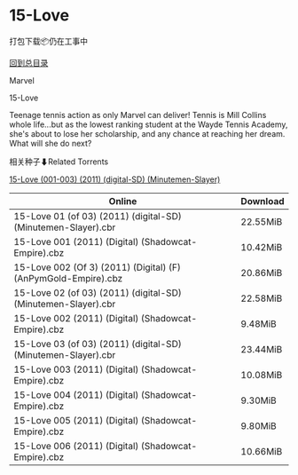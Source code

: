 # 15-Love

打包下载📦仍在工事中

[回到总目录](/Catalogs.md)

Marvel

15-Love

Teenage tennis action as only Marvel can deliver! Tennis is Mill Collins whole life...but as the lowest ranking student at the Wayde Tennis Academy, she's about to lose her scholarship, and any chance at reaching her dream. What will she do next?





相关种子⬇Related Torrents

[15-Love (001-003) (2011) (digital-SD) (Minutemen-Slayer)](https://github.com/alicewish/markdown/blob/master/torrent/15-Love--001-003---2011---digital-SD---Minutemen-Slayer.md)

Online | Download
--- | ---
15-Love 01 (of 03) (2011) (digital-SD) (Minutemen-Slayer).cbr | 22.55MiB
15-Love 001 (2011) (Digital) (Shadowcat-Empire).cbz | 10.42MiB
15-Love 002 (Of 3) (2011) (Digital) (F) (AnPymGold-Empire).cbz | 20.86MiB
15-Love 02 (of 03) (2011) (digital-SD) (Minutemen-Slayer).cbr | 22.58MiB
15-Love 002 (2011) (Digital) (Shadowcat-Empire).cbz | 9.48MiB
15-Love 03 (of 03) (2011) (digital-SD) (Minutemen-Slayer).cbr | 23.44MiB
15-Love 003 (2011) (Digital) (Shadowcat-Empire).cbz | 10.08MiB
15-Love 004 (2011) (Digital) (Shadowcat-Empire).cbz | 9.30MiB
15-Love 005 (2011) (Digital) (Shadowcat-Empire).cbz | 9.80MiB
15-Love 006 (2011) (Digital) (Shadowcat-Empire).cbz | 10.66MiB